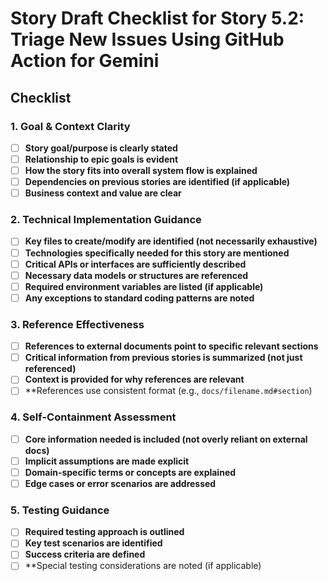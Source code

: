 # Story Draft Checklist for Story 5.2: Triage New Issues Using GitHub Action for Gemini

## Checklist

### 1. Goal & Context Clarity
- [ ] **Story goal/purpose is clearly stated**
- [ ] **Relationship to epic goals is evident**
- [ ] **How the story fits into overall system flow is explained**
- [ ] **Dependencies on previous stories are identified (if applicable)**
- [ ] **Business context and value are clear**

### 2. Technical Implementation Guidance
- [ ] **Key files to create/modify are identified (not necessarily exhaustive)**
- [ ] **Technologies specifically needed for this story are mentioned**
- [ ] **Critical APIs or interfaces are sufficiently described**
- [ ] **Necessary data models or structures are referenced**
- [ ] **Required environment variables are listed (if applicable)**
- [ ] **Any exceptions to standard coding patterns are noted**

### 3. Reference Effectiveness
- [ ] **References to external documents point to specific relevant sections**
- [ ] **Critical information from previous stories is summarized (not just referenced)**
- [ ] **Context is provided for why references are relevant**
- [ ] **References use consistent format (e.g., `docs/filename.md#section`)

### 4. Self-Containment Assessment
- [ ] **Core information needed is included (not overly reliant on external docs)**
- [ ] **Implicit assumptions are made explicit**
- [ ] **Domain-specific terms or concepts are explained**
- [ ] **Edge cases or error scenarios are addressed**

### 5. Testing Guidance
- [ ] **Required testing approach is outlined**
- [ ] **Key test scenarios are identified**
- [ ] **Success criteria are defined**
- [ ] **Special testing considerations are noted (if applicable)